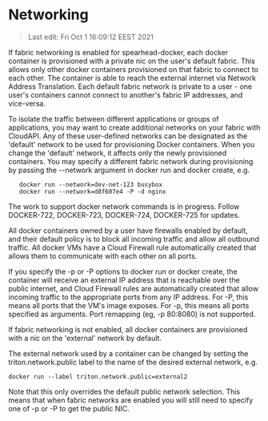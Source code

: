 # Networking

> Last edit: Fri Oct 1 16:09:12 EEST 2021

If fabric networking is enabled for spearhead-docker, each docker container is provisioned with a private nic on the user's default fabric. This allows only other docker containers provisioned on that fabric to connect to each other. The container is able to reach the external internet via Network Address Translation. Each default fabric network is private to a user - one user's containers cannot connect to another's fabric IP addresses, and vice-versa.

To isolate the traffic between different applications or groups of applications, you may want to create additional networks on your fabric with CloudAPI. Any of these user-defined networks can be designated as the 'default' network to be used for provisioning Docker containers. When you change the 'default' network, it affects only the newly provisioned containers. You may specify a different fabric network during provisioning by passing the --network argument in docker run and docker create, e.g.
```
   docker run --network=dev-net-123 busybox
   docker run --network=d8f607e4 -P -d nginx
```
The work to support docker network commands is in progress. Follow DOCKER-722, DOCKER-723, DOCKER-724, DOCKER-725 for updates.

All docker containers owned by a user have firewalls enabled by default, and their default policy is to block all incoming traffic and allow all outbound traffic. All docker VMs have a Cloud Firewall rule automatically created that allows them to communicate with each other on all ports.

If you specify the -p or -P options to docker run or docker create, the container will receive an external IP address that is reachable over the public internet, and Cloud Firewall rules are automatically created that allow incoming traffic to the appropriate ports from any IP address. For -P, this means all ports that the VM's image exposes. For -p, this means all ports specified as arguments. Port remapping (eg, -p 80:8080) is not supported. 

If fabric networking is not enabled, all docker containers are provisioned with a nic on the 'external' network by default.

The external network used by a container can be changed by setting the triton.network.public label to the name of the desired external network, e.g.

```docker run --label triton.network.public=external2```

Note that this only overrides the default public network selection. This means that when fabric networks are enabled you will still need to specify one of -p or -P to get the public NIC.